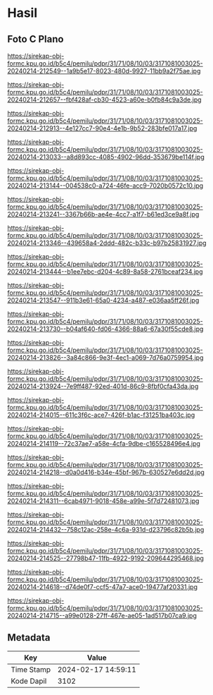 # Hasil

## Foto C Plano

https://sirekap-obj-formc.kpu.go.id/b5c4/pemilu/pdpr/31/71/08/10/03/3171081003025-20240214-212549--1a9b5e17-8023-480d-9927-11bb9a2f75ae.jpg

https://sirekap-obj-formc.kpu.go.id/b5c4/pemilu/pdpr/31/71/08/10/03/3171081003025-20240214-212657--fbf428af-cb30-4523-a60e-b0fb84c9a3de.jpg

https://sirekap-obj-formc.kpu.go.id/b5c4/pemilu/pdpr/31/71/08/10/03/3171081003025-20240214-212913--4e127cc7-90e4-4e1b-9b52-283bfe017a17.jpg

https://sirekap-obj-formc.kpu.go.id/b5c4/pemilu/pdpr/31/71/08/10/03/3171081003025-20240214-213033--a8d893cc-4085-4902-96dd-353679be114f.jpg

https://sirekap-obj-formc.kpu.go.id/b5c4/pemilu/pdpr/31/71/08/10/03/3171081003025-20240214-213144--004538c0-a724-46fe-acc9-7020b0572c10.jpg

https://sirekap-obj-formc.kpu.go.id/b5c4/pemilu/pdpr/31/71/08/10/03/3171081003025-20240214-213241--3367b66b-ae4e-4cc7-a1f7-b61ed3ce9a8f.jpg

https://sirekap-obj-formc.kpu.go.id/b5c4/pemilu/pdpr/31/71/08/10/03/3171081003025-20240214-213346--439658a4-2ddd-482c-b33c-b97b25831927.jpg

https://sirekap-obj-formc.kpu.go.id/b5c4/pemilu/pdpr/31/71/08/10/03/3171081003025-20240214-213444--b1ee7ebc-d204-4c89-8a58-2761bceaf234.jpg

https://sirekap-obj-formc.kpu.go.id/b5c4/pemilu/pdpr/31/71/08/10/03/3171081003025-20240214-213547--911b3e61-65a0-4234-a487-e036aa5ff26f.jpg

https://sirekap-obj-formc.kpu.go.id/b5c4/pemilu/pdpr/31/71/08/10/03/3171081003025-20240214-213730--b04af640-fd06-4366-88a6-67a30f55cde8.jpg

https://sirekap-obj-formc.kpu.go.id/b5c4/pemilu/pdpr/31/71/08/10/03/3171081003025-20240214-213826--3a84c866-9e3f-4ec1-a069-7d76a0759954.jpg

https://sirekap-obj-formc.kpu.go.id/b5c4/pemilu/pdpr/31/71/08/10/03/3171081003025-20240214-213924--7e9ff487-92ed-401d-86c9-8fbf0cfa43da.jpg

https://sirekap-obj-formc.kpu.go.id/b5c4/pemilu/pdpr/31/71/08/10/03/3171081003025-20240214-214015--611c3f6c-ace7-426f-b1ac-f31251ba403c.jpg

https://sirekap-obj-formc.kpu.go.id/b5c4/pemilu/pdpr/31/71/08/10/03/3171081003025-20240214-214119--72c37ae7-a58e-4cfa-9dbe-c165528496e4.jpg

https://sirekap-obj-formc.kpu.go.id/b5c4/pemilu/pdpr/31/71/08/10/03/3171081003025-20240214-214218--d0a0d416-b34e-45bf-967b-630527e6dd2d.jpg

https://sirekap-obj-formc.kpu.go.id/b5c4/pemilu/pdpr/31/71/08/10/03/3171081003025-20240214-214311--6cab4971-9018-458e-a99e-5f7d72481073.jpg

https://sirekap-obj-formc.kpu.go.id/b5c4/pemilu/pdpr/31/71/08/10/03/3171081003025-20240214-214432--758c12ac-258e-4c6a-931d-d23796c82b5b.jpg

https://sirekap-obj-formc.kpu.go.id/b5c4/pemilu/pdpr/31/71/08/10/03/3171081003025-20240214-214525--27798b47-11fb-4922-9192-209644295468.jpg

https://sirekap-obj-formc.kpu.go.id/b5c4/pemilu/pdpr/31/71/08/10/03/3171081003025-20240214-214618--d74de0f7-ccf5-47a7-ace0-19477af20331.jpg

https://sirekap-obj-formc.kpu.go.id/b5c4/pemilu/pdpr/31/71/08/10/03/3171081003025-20240214-214715--a99e0128-27ff-467e-ae05-1ad517b07ca9.jpg


## Metadata

| Key        | Value               |
| ---------- | ------------------- |
| Time Stamp | 2024-02-17 14:59:11 |
| Kode Dapil | 3102                |



